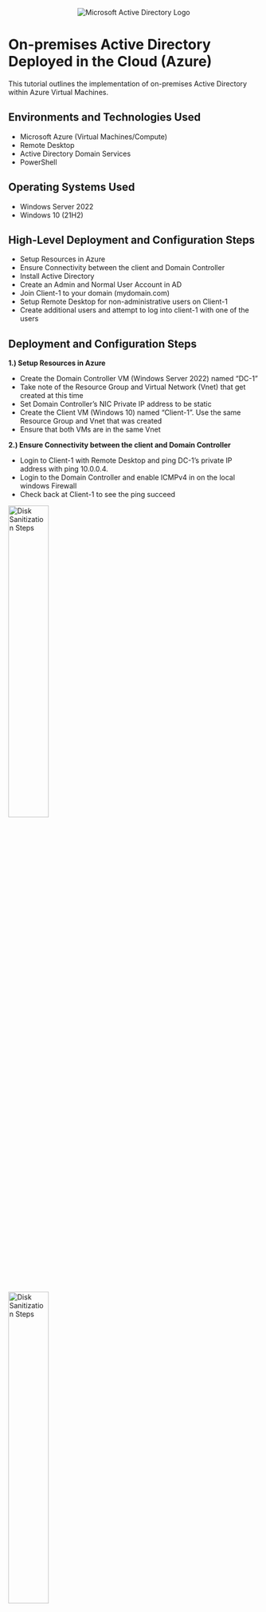 <p align="center">
<img src="https://i.imgur.com/pU5A58S.png" alt="Microsoft Active Directory Logo"/>
</p>

<h1>On-premises Active Directory Deployed in the Cloud (Azure)</h1>
This tutorial outlines the implementation of on-premises Active Directory within Azure Virtual Machines.<br />

<h2>Environments and Technologies Used</h2>

- Microsoft Azure (Virtual Machines/Compute)
- Remote Desktop
- Active Directory Domain Services
- PowerShell

<h2>Operating Systems Used </h2>

- Windows Server 2022
- Windows 10 (21H2)

<h2>High-Level Deployment and Configuration Steps</h2>

- Setup Resources in Azure
- Ensure Connectivity between the client and Domain Controller
- Install Active Directory
- Create an Admin and Normal User Account in AD
- Join Client-1 to your domain (mydomain.com)
- Setup Remote Desktop for non-administrative users on Client-1
- Create additional users and attempt to log into client-1 with one of the users

<h2>Deployment and Configuration Steps</h2>

<p>
<b>1.) Setup Resources in Azure</b>
  
- Create the Domain Controller VM (Windows Server 2022) named “DC-1”
- Take note of the Resource Group and Virtual Network (Vnet) that get created at this time
- Set Domain Controller’s NIC Private IP address to be static
- Create the Client VM (Windows 10) named “Client-1”. Use the same Resource Group and Vnet that was created
- Ensure that both VMs are in the same Vnet
</p>

<p>
<b>2.) Ensure Connectivity between the client and Domain Controller</b>
  
- Login to Client-1 with Remote Desktop and ping DC-1’s private IP address with ping 10.0.0.4.
- Login to the Domain Controller and enable ICMPv4 in on the local windows Firewall
- Check back at Client-1 to see the ping succeed

</p>











<p>
<img src="https://i.imgur.com/j0afGUZ.png" height="40%" width="40%" alt="Disk Sanitization Steps"/>
</p>
<p>
<img src="https://i.imgur.com/mHfYtf0.png" height="40%" width="40%" alt="Disk Sanitization Steps"/>
</p>
<p>
<img src="https://i.imgur.com/k9jw8o0.png" height="40%" width="40%" alt="Disk Sanitization Steps"/>
</p>
<p>
<img src="https://i.imgur.com/ars1TsV.png" height="40%" width="40%" alt="Disk Sanitization Steps"/>
</p>
<p>
<img src="https://i.imgur.com/VSSvcYV.png" height="40%" width="40%" alt="Disk Sanitization Steps"/>
</p>
<p>
<img src="https://i.imgur.com/xIP3UTI.png" height="40%" width="40%" alt="Disk Sanitization Steps"/>
</p>

<p>
<img src="https://i.imgur.com/kzsJOvW.png" height="40%" width="40%" alt="Disk Sanitization Steps"/>
</p>

<p>
<img src="https://i.imgur.com/o1OzFWp.png" height="40%" width="40%" alt="Disk Sanitization Steps"/>
</p>
https://i.imgur.com/i6lfMVE.png
https://i.imgur.com/d2ZI7xZ.png
https://i.imgur.com/iyGGU7V.png
https://i.imgur.com/3UbJGYi.png
https://i.imgur.com/HG1NzTp.png

<p>
<img src="https://i.imgur.com/Tnf46S2.png" height="40%" width="40%" alt="Disk Sanitization Steps"/>
</p>
https://i.imgur.com/RrQmqBp.png
https://i.imgur.com/xzRW3F6.png
https://i.imgur.com/bIAmIx2.png
https://i.imgur.com/VM6ytZn.png
https://i.imgur.com/zl5HLii.png




